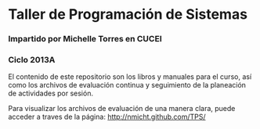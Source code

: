 # Taller de Programación de Sistemas
### Impartido por Michelle Torres en CUCEI
### Ciclo 2013A

El contenido de este repositorio son los libros y manuales para el curso, así como los archivos de evaluación continua y seguimiento de la planeación de actividades por sesión.

Para visualizar los archivos de evaluación de una manera clara, puede acceder a traves de la página: http://nmicht.github.com/TPS/
